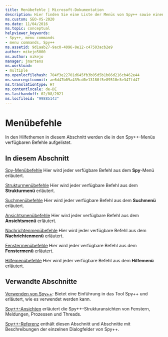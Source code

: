 ```yaml
---
title: Menübefehle | Microsoft-Dokumentation
description: Hier finden Sie eine Liste der Menüs von Spy++ sowie einen Link zu weiteren Informationen für jedes Menü.
ms.custom: SEO-VS-2020
ms.date: 11/04/2016
ms.topic: conceptual
helpviewer_keywords:
- Spy++, menu commands
- menu commands, Spy++
ms.assetid: 9d1aab27-9ac0-4096-8e12-c47503acb2e9
author: mikejo5000
ms.author: mikejo
manager: jmartens
ms.workload:
- multiple
ms.openlocfilehash: 704f3e22701d645fb3b05d5b1b66d216cb462e44
ms.sourcegitcommit: ae6d47b09a439cd0e13180f5e89510e3e347fd47
ms.translationtype: HT
ms.contentlocale: de-DE
ms.lasthandoff: 02/08/2021
ms.locfileid: "99885143"
---
```

# <a name="menu-commands"></a>Menübefehle
In den Hilfethemen in diesem Abschnitt werden die in den Spy++-Menüs verfügbaren Befehle aufgelistet.

## <a name="in-this-section"></a>In diesem Abschnitt
 [Spy-Menübefehle](../debugger/spy-menu-commands.md) Hier wird jeder verfügbare Befehl aus dem **Spy**-Menü erläutert.

 [Strukturmenübefehle](../debugger/tree-menu-commands.md) Hier wird jeder verfügbare Befehl aus dem **Strukturmenü** erläutert.

 [Suchmenübefehle](../debugger/search-menu-commands.md) Hier wird jeder verfügbare Befehl aus dem **Suchmenü** erläutert.

 [Ansichtsmenübefehle](../debugger/view-menu-commands.md) Hier wird jeder verfügbare Befehl aus dem **Ansichtsmenü** erläutert.

 [Nachrichtenmenübefehle](../debugger/messages-menu-commands.md) Hier wird jeder verfügbare Befehl aus dem **Nachrichtenmenü** erläutert.

 [Fenstermenübefehle](../debugger/window-menu-commands.md) Hier wird jeder verfügbare Befehl aus dem **Fenstermenü** erläutert.

 [Hilfemenübefehle](../debugger/help-menu-commands.md) Hier wird jeder verfügbare Befehl aus dem **Hilfemenü** erläutert.

## <a name="related-sections"></a>Verwandte Abschnitte
 [Verwenden von Spy++](../debugger/using-spy-increment.md): Bietet eine Einführung in das Tool Spy++ und erläutert, wie es verwendet werden kann.

 [Spy++-Ansichten](../debugger/spy-increment-views.md) erläutert die Spy++-Strukturansichten von Fenstern, Meldungen, Prozessen und Threads.

 [Spy++-Referenz](../debugger/spy-increment-reference.md) enthält diesen Abschnitt und Abschnitte mit Beschreibungen der einzelnen Dialogfelder von Spy++.
